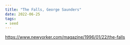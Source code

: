 ```yaml
---
title: "The Falls, George Saunders"
date: 2022-06-25
tags:
- seed
---
```

https://www.newyorker.com/magazine/1996/01/22/the-falls






